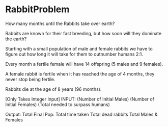 # RabbitProblem
How many months until the Rabbits take over earth?

Rabbits are known for their fast breeding, but how soon will they dominate the earth?

Starting with a small population of male and female rabbits we have to figure out how long it will take for them to outnumber humans 2:1.

Every month a fertile female will have 14 offspring (5 males and 9 females).

A female rabbit is fertile when it has reached the age of 4 months, they never stop being fertile.

Rabbits die at the age of 8 years (96 months).

[Only Takes Integer Input]
INPUT: (Number of Initial Males) (Number of Initial Females) (Total needed to surpass humans)

Output:
Total Final Pop:
Total time taken
Total dead rabbits
Total Males & Females
